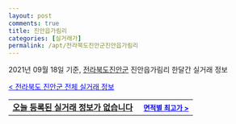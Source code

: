 ```yaml
---
layout: post
comments: true
title: 진안읍가림리
categories: [실거래가]
permalink: /apt/전라북도진안군진안읍가림리
---
```


2021년 09월 18일 기준, <a href="/apt/전라북도진안군">전라북도진안군</a> 진안읍가림리 한달간 실거래 정보

<a style="color: blue;" href="/apt/전라북도진안군">< 전라북도 진안군 전체 실거래 정보</a>
<!---- start ---->
<table>
  <tr>
    <td colspan="4" style="font-weight: bold;"><a href="/apt/전라북도진안군진안읍가림리{name_without_space}">오늘 등록된 실거래 정보가 없습니다</a> &nbsp;&nbsp;&nbsp; <a style="color: blue; font-size: smaller;" href="/apt/전라북도진안군진안읍가림리{name_without_space}">면적별 최고가 ></a></td>
  </tr>
    
</table>
<!---- end ---->
    